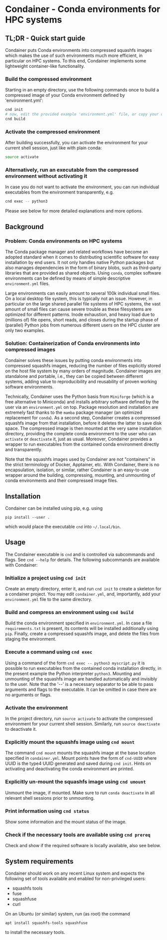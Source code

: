 # Condainer - Conda environments for HPC systems

## TL;DR - Quick start guide

Condainer puts Conda environments into compressed squashfs images which makes
the use of such environments much more efficient, in particular on HPC systems.
To this end, Condainer implements some lightweight container-like functionality.

### Build the compressed environment

Starting in an empty directory, use the following commands once to build a compressed image of your Conda environment defined by 'environment.yml':

```bash
cnd init
# now, edit the provided example 'environment.yml' file, or copy your own file here, before running
cnd build
```

### Activate the compressed environment

After building successfully, you can activate the environment for your current shell session, just like with plain conda:

```bash
source activate
```

### Alternatively, run an executable from the compressed environment without activating it

In case you do not want to activate the environment, you can run individual executables from the environment transparently, e.g.

```bash
cnd exec -- python3
```

Please see below for more detailed explanations and more options.

## Background

### Problem: Conda environments on HPC systems

The Conda package manager and related workflows have become an
adopted standard when it comes to distributing scientific software
for easy installation by end users. It not only handles native
Python packages but also manages dependencies in the form of
binary blobs, such as third-party libraries that are provided as
shared objects. Using `conda`, complex software environments can
be defined by means of simple descriptive `environment.yml` files.

Large environments can easily amount to several 100k individual
small files. On a local desktop file system, this is typically not
an issue.  However, in particular on the large shared parallel file
systems of HPC systems, the vast amount of small files can cause
severe trouble as these filesystems are optimized for different
patterns. Inode exhaustion, and heavy load due to (millions of) file
opens, short reads, and closes during the startup phase of
(parallel) Python jobs from numerous different users on the HPC
cluster are only two examples.

### Solution: Containerization of Conda environments into compressed images

Condainer solves these issues by putting conda environments into
compressed squashfs images, reducing the number of files explicitly
stored on the host file system by many orders of magnitude.
Condainer images are standalone and portable, i.e., they can be
copied between different systems, adding value to reproducibility
and reusability of proven working software environments.

Technically, Condainer uses the Python basis from `Miniforge`
(which is a free alternative to Miniconda) and installs arbitrary
software defined by the user via an `environment.yml` on top.
Package resolution and installation are extremely fast thanks to the
`mamba` package manager (an optimized replacement for `conda`).
As a second step, Condainer creates a compressed squashfs image
from that installation, before it deletes the latter to save disk
space. The compressed image is then mounted at the very same
installation directory, providing the complete conda environment to
the user who can `activate` or `deactivate` it, just as usual. Moreover,
Condainer provides a wrapper to run executables from the contained
conda environment directly and transparently.

Note that the squashfs images used by Condainer are not "containers"
in the strict terminology of Docker, Apptainer, etc. With Condainer,
there is no encapsulation, isolation, or similar, rather Condainer
is an easy-to-use wrapper around the building, compressing,
mounting, and unmounting of conda environments and their compressed
image files.

## Installation

Condainer can be installed using pip, e.g. using

`pip install --user .`

which would place the executable `cnd` into `~/.local/bin`.

## Usage

The Condainer executable is `cnd` and is controlled via subcommands and flags. See `cnd --help` for details.
The following subcommands are available with Condainer:

### Initialize a project using `cnd init`

Create an empty directory, enter it, and run `cnd init` to
create a skeleton for a condainer project. You may edit
`condainer.yml`, and, importantly, add your `environment.yml` file
to the same directory.

### Build and compress an environment using `cnd build`

Build the conda environment specified in `environment.yml`.  In case
a file `requirements.txt` is present, its contents will be installed
additionally using `pip`.  Finally, create a compressed
squashfs image, and delete the files from staging the environment.

### Execute a command using `cnd exec`

Using a command of the form `cnd exec -- python3 myscript.py`
it is possible to run executables from the contained conda
installation directly, in the present example the Python interpreter
`python3`.  Mounting and unmounting of the squashfs image are
handled automatically and invisibly to the user.  Note that the '--'
is a necessary separator to be able to pass arguments and flags to
the executable.  It can be omitted in case there are no arguments or
flags.

### Activate the environment

In the project directory, run `source activate` to activate the 
compressed environment for your current shell session.  Similarly,
run `source deactivate` to deactivate it.

### Explicitly mount the squashfs image using `cnd mount`

The command `cnd mount` mounts the squashfs image at the base
location specified in `condainer.yml`. Mount points have the form of
`cnd-UUID` where UUID is the type4 UUID generated and saved
during `cnd init`. Hints on activating and deactivating the
conda environment are printed.

### Explicitly un-mount the squashfs image using `cnd umount`

Unmount the image, if mounted. Make sure to run `conda deactivate` 
in all relevant shell sessions prior to unmounting.

### Print information using `cnd status`

Show some information and the mount status of the image.

### Check if the necessary tools are available using `cnd prereq`

Check and show if the required software is locally available, also see
below.

## System requirements

Condainer should work on any recent Linux system and expects the following set
of tools available and enabled for non-privileged users:

* squashfs tools
* fuse
* squashfuse
* curl

On an Ubuntu (or similar) system, run (as root) the command

`apt install squashfs-tools squashfuse`

to install the necessary tools.

